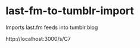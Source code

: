 last-fm-to-tumblr-import
========================

Imports last.fm feeds into tumblr blog

http://localhost:3000/s/C7

